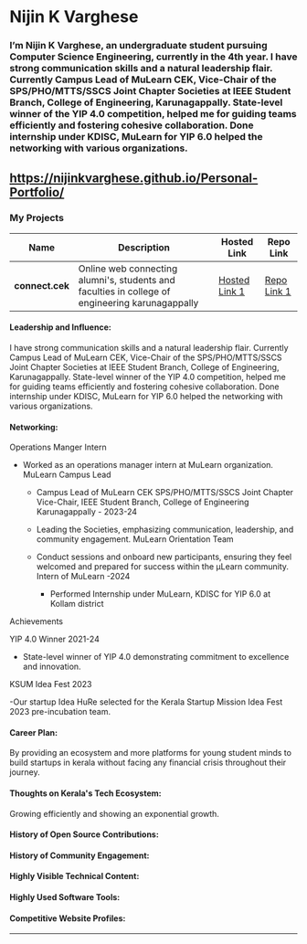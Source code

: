 # Nijin K Varghese

### I’m Nijin K Varghese, an undergraduate student pursuing Computer Science Engineering, currently in the 4th year. I have strong communication skills and a natural leadership flair. Currently Campus Lead of MuLearn CEK, Vice-Chair of the SPS/PHO/MTTS/SSCS Joint Chapter Societies at IEEE Student Branch, College of Engineering, Karunagappally. State-level winner of the YIP 4.0 competition, helped me for guiding teams efficiently and fostering cohesive collaboration. Done internship under KDISC, MuLearn for YIP 6.0 helped the networking with various organizations.




## https://nijinkvarghese.github.io/Personal-Portfolio/

### My Projects

| Name                | Description                                                               | Hosted Link                              | Repo Link                                                      |
|---------------------|---------------------------------------------------------------------------|------------------------------------------|----------------------------------------------------------------|
| **connect.cek**  | Online web connecting alumni's, students and faculties in college of engineering karunagappally | [Hosted Link 1](https://example.com)    | [Repo Link 1](https://github.com/username/project1)             |
             

#### Leadership and Influence:

I have strong communication skills and a natural leadership flair. Currently Campus Lead of MuLearn CEK, Vice-Chair of the SPS/PHO/MTTS/SSCS Joint Chapter Societies at IEEE Student Branch, College of Engineering, Karunagappally. State-level winner of the YIP 4.0 competition, helped me for guiding teams efficiently and fostering cohesive collaboration. Done internship under KDISC, MuLearn for YIP 6.0 helped the networking with various organizations.
#### Networking:

Operations Manger Intern

 - Worked as an operations manager intern at MuLearn organization.
MuLearn Campus Lead

   - Campus Lead of MuLearn CEK
SPS/PHO/MTTS/SSCS Joint Chapter Vice-Chair, IEEE Student Branch, College of Engineering Karunagappally - 2023-24

   - Leading the Societies, emphasizing communication, leadership, and community engagement.
MuLearn Orientation Team

    - Conduct sessions and onboard new participants, ensuring they feel welcomed and prepared for success within the µLearn community.
Intern of MuLearn -2024

       - Performed Internship under MuLearn, KDISC for YIP 6.0 at Kollam district

Achievements

YIP 4.0 Winner 2021-24

  - State-level winner of YIP 4.0 demonstrating commitment to excellence and innovation.

KSUM Idea Fest 2023

   -Our startup Idea HuRe selected  for the Kerala Startup Mission Idea Fest 2023 pre-incubation team.
#### Career Plan:

By providing an ecosystem and more platforms for young student minds to build startups in kerala without facing any financial crisis throughout their journey.

#### Thoughts on Kerala's Tech Ecosystem:
Growing efficiently and showing an exponential growth.

#### History of Open Source Contributions:


#### History of Community Engagement:


#### Highly Visible Technical Content:


#### Highly Used Software Tools:


#### Competitive Website Profiles:






---
